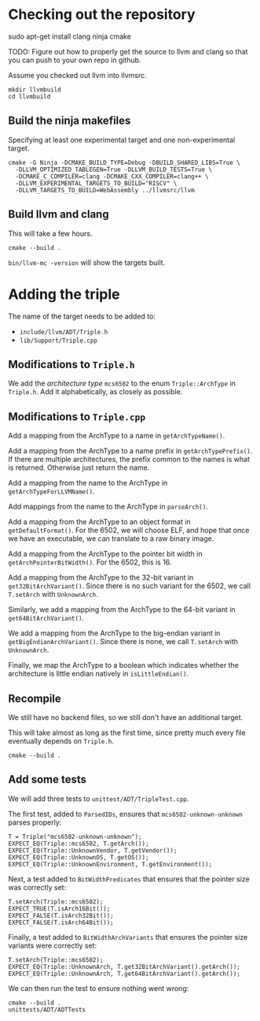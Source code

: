 # Checking out the repository

sudo apt-get install clang ninja cmake

TODO: Figure out how to properly get the source to llvm and clang
so that you can push to your own repo in github.

Assume you checked out llvm into llvmsrc.

```
mkdir llvmbuild
cd llvmbuild
```

## Build the ninja makefiles

Specifying at least one experimental target and one non-experimental target.

```
cmake -G Ninja -DCMAKE_BUILD_TYPE=Debug -DBUILD_SHARED_LIBS=True \
  -DLLVM_OPTIMIZED_TABLEGEN=True -DLLVM_BUILD_TESTS=True \
  -DCMAKE_C_COMPILER=clang -DCMAKE_CXX_COMPILER=clang++ \
  -DLLVM_EXPERIMENTAL_TARGETS_TO_BUILD="RISCV" \
  -DLLVM_TARGETS_TO_BUILD=WebAssembly ../llvmsrc/llvm
```

## Build llvm and clang

This will take a few hours.

```
cmake --build .
```

`bin/llvm-mc -version` will show the targets built.

# Adding the triple

The name of the target needs to be added to:
  * `include/llvm/ADT/Triple.h`
  * `lib/Support/Triple.cpp`

## Modifications to `Triple.h`

We add the *architecture type* `mcs6502` to the enum `Triple::ArchType` in `Triple.h`. Add it alphabetically, as closely as possible.

## Modifications to `Triple.cpp`

Add a mapping from the ArchType to a name in `getArchTypeName()`.

Add a mapping from the ArchType to a name prefix in `getArchTypePrefix()`. If there are multiple architectures, the prefix common to the names is what is returned. Otherwise just return the name.

Add a mapping from the name to the ArchType in `getArchTypeForLLVMName()`.

Add mappings from the name to the ArchType in `parseArch()`.

Add a mapping from the ArchType to an object format in `getDefaultFormat()`. For the 6502, we will choose ELF, and hope that once we have an executable, we can translate to a raw binary image.

Add a mapping from the ArchType to the pointer bit width in `getArchPointerBitWidth()`. For the 6502, this is 16.

Add a mapping from the ArchType to the 32-bit variant in `get32BitArchVariant()`. Since there is no such variant for the 6502, we call `T.setArch` with `UnknownArch`.

Similarly, we add a mapping from the ArchType to the 64-bit variant in `get64BitArchVariant()`.

We add a mapping from the ArchType to the big-endian variant in `getBigEndianArchVariant()`. Since there is none, we call `T.setArch` with `UnknownArch`.

Finally, we map the ArchType to a boolean which indicates whether the architecture is little endian natively in `isLittleEndian()`.

## Recompile

We still have no backend files, so we still don't have an additional target.

This will take almost as long as the first time, since pretty much every file eventually depends on `Triple.h`.

```
cmake --build .
```

## Add some tests

We will add three tests to `unittest/ADT/TripleTest.cpp`.

The first test, added to `ParsedIDs`, ensures that `mcs6502-unknown-unknown` parses properly:

```
T = Triple("mcs6502-unknown-unknown");
EXPECT_EQ(Triple::mcs6502, T.getArch());
EXPECT_EQ(Triple::UnknownVendor, T.getVendor());
EXPECT_EQ(Triple::UnknownOS, T.getOS());
EXPECT_EQ(Triple::UnknownEnvironment, T.getEnvironment());
```

Next, a test added to `BitWidthPredicates` that ensures that the pointer size was correctly set:

```
T.setArch(Triple::mcs6502);
EXPECT_TRUE(T.isArch16Bit());
EXPECT_FALSE(T.isArch32Bit());
EXPECT_FALSE(T.isArch64Bit());
```

Finally, a test added to `BitWidthArchVariants` that ensures the pointer size variants were correctly set:

```
T.setArch(Triple::mcs6502);
EXPECT_EQ(Triple::UnknownArch, T.get32BitArchVariant().getArch());
EXPECT_EQ(Triple::UnknownArch, T.get64BitArchVariant().getArch());
```

We can then run the test to ensure nothing went wrong:

```
cmake --build .
unittests/ADT/ADTTests
```
